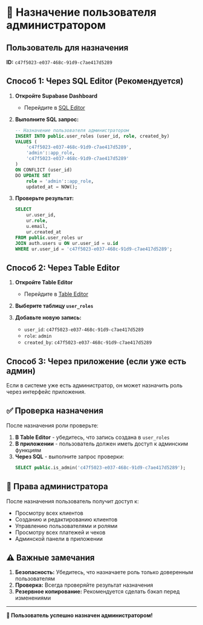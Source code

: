 # 👑 Назначение пользователя администратором

## Пользователь для назначения
**ID:** `c47f5023-e037-468c-91d9-c7ae417d5289`

## Способ 1: Через SQL Editor (Рекомендуется)

1. **Откройте Supabase Dashboard**
   - Перейдите в [SQL Editor](https://supabase.com/dashboard/project/gidvpxxfgvivjbzfpxcg/sql)

2. **Выполните SQL запрос:**
   ```sql
   -- Назначение пользователя администратором
   INSERT INTO public.user_roles (user_id, role, created_by)
   VALUES (
       'c47f5023-e037-468c-91d9-c7ae417d5289', 
       'admin'::app_role, 
       'c47f5023-e037-468c-91d9-c7ae417d5289'
   )
   ON CONFLICT (user_id) 
   DO UPDATE SET 
       role = 'admin'::app_role,
       updated_at = NOW();
   ```

3. **Проверьте результат:**
   ```sql
   SELECT 
       ur.user_id,
       ur.role,
       u.email,
       ur.created_at
   FROM public.user_roles ur
   JOIN auth.users u ON ur.user_id = u.id
   WHERE ur.user_id = 'c47f5023-e037-468c-91d9-c7ae417d5289';
   ```

## Способ 2: Через Table Editor

1. **Откройте Table Editor**
   - Перейдите в [Table Editor](https://supabase.com/dashboard/project/gidvpxxfgvivjbzfpxcg/editor)

2. **Выберите таблицу `user_roles`**

3. **Добавьте новую запись:**
   - `user_id`: `c47f5023-e037-468c-91d9-c7ae417d5289`
   - `role`: `admin`
   - `created_by`: `c47f5023-e037-468c-91d9-c7ae417d5289`

## Способ 3: Через приложение (если уже есть админ)

Если в системе уже есть администратор, он может назначить роль через интерфейс приложения.

## ✅ Проверка назначения

После назначения роли проверьте:

1. **В Table Editor** - убедитесь, что запись создана в `user_roles`
2. **В приложении** - пользователь должен иметь доступ к админским функциям
3. **Через SQL** - выполните запрос проверки:
   ```sql
   SELECT public.is_admin('c47f5023-e037-468c-91d9-c7ae417d5289');
   ```

## 🔐 Права администратора

После назначения пользователь получит доступ к:
- Просмотру всех клиентов
- Созданию и редактированию клиентов
- Управлению пользователями и ролями
- Просмотру всех платежей и чеков
- Админской панели в приложении

## ⚠️ Важные замечания

1. **Безопасность:** Убедитесь, что назначаете роль только доверенным пользователям
2. **Проверка:** Всегда проверяйте результат назначения
3. **Резервное копирование:** Рекомендуется сделать бэкап перед изменениями

---

**🎉 Пользователь успешно назначен администратором!**
